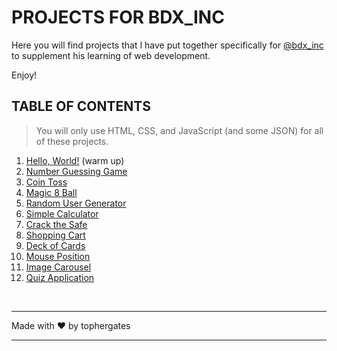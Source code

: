 # PROJECTS FOR BDX_INC
Here you will find projects that I have put together specifically for [@bdx_inc](http://twitch.tv/bdx_inc) to supplement his learning of web development.

Enjoy!

## TABLE OF CONTENTS
>You will only use HTML, CSS, and JavaScript (and some JSON) for all of these projects.

  1. [Hello, World!](/01-hello-world/README.md) (warm up)
  2. [Number Guessing Game](/02-number-guessing-game/README.md)
  3. [Coin Toss](/03-coin-toss/README.md)
  4. [Magic 8 Ball](/04-magic-8-ball/README.md)
  5. [Random User Generator](/05-random-user-generator/README.md)
  6. [Simple Calculator](/06-simple-calculator/README.md)
  7. [Crack the Safe](/07-crack-the-safe/README.md)
  8. [Shopping Cart](/08-shopping-cart/README.md)
  9. [Deck of Cards](/09-deck-of-cards/README.md)
  10. [Mouse Position](/10-mouse-position/README.md)
  11. [Image Carousel](/11-image-carousel/README.md)
  12. [Quiz Application](/12-quiz-app/README.md)

<br>

- - -
Made with &hearts; by tophergates
- - -
